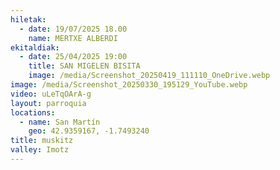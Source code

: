 ```yaml
---
hiletak:
  - date: 19/07/2025 18.00
    name: MERTXE ALBERDI
ekitaldiak:
  - date: 25/04/2025 19:00
    title: SAN MIGELEN BISITA
    image: /media/Screenshot_20250419_111110_OneDrive.webp
image: /media/Screenshot_20250330_195129_YouTube.webp
video: uLeTqOArA-g
layout: parroquia
locations:
  - name: San Martín
    geo: 42.9359167, -1.7493240
title: muskitz
valley: Imotz
---
```

